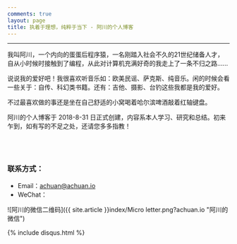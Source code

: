 ```yaml
---
comments: true
layout: page
title: 执着于理想，纯粹于当下 - 阿川的个人博客
---
```

---

我叫阿川，一个内向的蛋蛋后程序猿，一名刚踏入社会不久的21世纪储备人才，自从小时候时接触到了编程，从此对计算机充满好奇的我走上了一条不归之路......<br>

说说我的爱好吧！我很喜欢听音乐如：欧美民谣、萨克斯、纯音乐。闲的时候会看一些关于：自传、科幻类书籍。还有：吉他、摄影、台钓这些我都是我的爱好。<br>

不过最喜欢做的事还是坐在自己舒适的小窝喝着哈尔滨啤酒敲着红轴键盘。<br>

阿川的个人博客于 2018-8-31 日正式创建，内容系本人学习、研究和总结。初来乍到，如有写的不足之处，还请您多多指教！<br>
<br><br><br>

### 联系方式：

- Email：<achuan@achuan.io><br>
- WeChat：<br>

![阿川的微信二维码]({{ site.article }}index/Micro letter.png?achuan.io "阿川的微信")



{% include disqus.html %}
